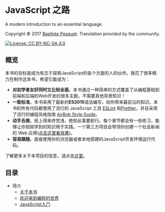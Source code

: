 # JavaScript 之路

A modern introduction to an essential language.

Copyright © 2017 [Baptiste Pesquet](http://bpesquet.com). Translation provided by the community.

[![License: CC BY-NC-SA 4.0](https://img.shields.io/badge/License-CC%20BY--NC--SA%204.0-blue.svg)](LICENSE)

## 概览

本书的目标是成为有志于探索JavaScript的各个方面的人的伙伴。我花了很多精力在制作这本书，希望它能成为：

* **对初学者友好同时又比较全面**。本书通过一种简单的方式覆盖了从编程基础到前端和后端的Web开发的很多主题。不需要其他背景知识！
* **一致标准**。本书采用了最新的**ES2015**语法编写，给你带来最前沿的知识。本书的所有代码都使用了流行的 JavaScript 工具 [ESLint](http://eslint.org) 和[Prettier](https://github.com/prettier/prettier)，并且采用了流行的编程风格指南 [AirBnb Style Guide](https://github.com/airbnb/javascript)。
* **动手去做**。纸上得来终觉浅，绝知此事要躬行。每个章节都会有一些练习，能够让你把刚学到的知识用于实践。一个第三方项目会带领你创建一个社会新闻的 Web
 应用([点击这里看效果](https://thejsway-publink.herokuapp.com))。
* **容易跟随**。直接使用你的浏览器或者本地搭建的JavaScript开发环境运行代码。

了解更多关于本项目的信息，请点击[这里](https://medium.com/@bpesquet/walk-this-javascript-way-e9c45ab5b696#.fmmywlb2e)。

## 目录

* 简介
  * [关于本书](manuscript/intro01.md)
  * [欢迎来到编程的世界](manuscript/intro02.md)
  * [JavaScript入门](manuscript/intro03.md)


